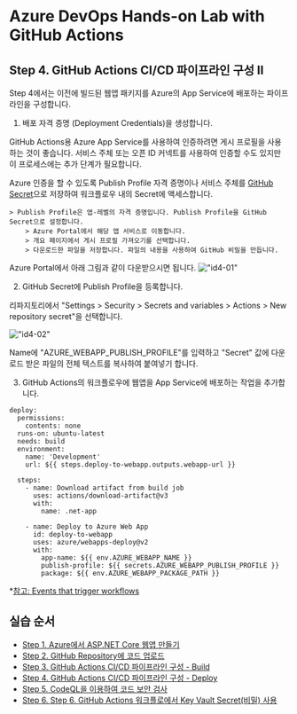 # Azure DevOps Hands-on Lab with GitHub Actions

## Step 4. GitHub Actions CI/CD 파이프라인 구성 II

Step 4에서는 이전에 빌드된 웹앱 패키지를 Azure의 App Service에 배포하는 파이프라인을 구성합니다.

1. 배포 자격 증명 (Deployment Credentials)을 생성합니다.

GitHub Actions용 Azure App Service를 사용하여 인증하려면 게시 프로필을 사용하는 것이 좋습니다. 서비스 주체 또는 오픈 ID 커넥트를 사용하여 인증할 수도 있지만 이 프로세스에는 추가 단계가 필요합니다.

Azure 인증을 할 수 있도록 Publish Profile 자격 증명이나 서비스 주체를 [GitHub Secret](https://docs.github.com/en/actions/security-guides/encrypted-secrets)으로 저장하여 워크플로우 내의 Secret에 액세스합니다.

    > Publish Profile은 앱-레벨의 자격 증명입니다. Publish Profile을 GitHub Secret으로 설정합니다.
        > Azure Portal에서 해당 앱 서비스로 이동합니다.
        > 개요 페이지에서 게시 프로필 가져오기를 선택합니다.
        > 다운로드한 파일을 저장합니다. 파일의 내용을 사용하여 GitHub 비밀을 만듭니다.

Azure Portal에서 아래 그림과 같이 다운받으시면 됩니다.
    !["id4-01"](images/step4-01.png)

2. GitHub Secret에 Publish Profile을 등록합니다.

리파지토리에서 "Settings > Security > Secrets and variables > Actions > New repository secret"을 선택합니다.

!["id4-02"](images/step4-02.png)

Name에 "AZURE_WEBAPP_PUBLISH_PROFILE"를 입력하고 "Secret" 값에 다운로드 받은 파일의 전체 텍스트를 복사하여 붙여넣기 합니다.

3. GitHub Actions의 워크플로우에 웹앱을 App Service에 배포하는 작업을 추가합니다.

  ```
  deploy:
    permissions:
      contents: none
    runs-on: ubuntu-latest
    needs: build
    environment:
      name: 'Development'
      url: ${{ steps.deploy-to-webapp.outputs.webapp-url }}

    steps:
      - name: Download artifact from build job
        uses: actions/download-artifact@v3
        with:
          name: .net-app

      - name: Deploy to Azure Web App
        id: deploy-to-webapp
        uses: azure/webapps-deploy@v2
        with:
          app-name: ${{ env.AZURE_WEBAPP_NAME }}
          publish-profile: ${{ secrets.AZURE_WEBAPP_PUBLISH_PROFILE }}
          package: ${{ env.AZURE_WEBAPP_PACKAGE_PATH }}
  ```


  *[참고: Events that trigger workflows](https://docs.github.com/en/actions/using-workflows/events-that-trigger-workflows#running-your-workflow-when-a-pull-request-merges)


## 실습 순서

* [Step 1. Azure에서 ASP.NET Core 웹앱 만들기](https://github.com/jeongaelee/ProjectJourneyModule7-GitHubActions/blob/master/step1.md)
* [Step 2. GitHub Repository에 코드 업로드](https://github.com/jeongaelee/ProjectJourneyModule7-GitHubActions/blob/master/step2.md)
* [Step 3. GitHub Actions CI/CD 파이프라인 구성 - Build](https://github.com/jeongaelee/ProjectJourneyModule7-GitHubActions/blob/master/step3.md)
* [Step 4. GitHub Actions CI/CD 파이프라인 구성 - Deploy](https://github.com/jeongaelee/ProjectJourneyModule7-GitHubActions/blob/master/step4.md)
* [Step 5. CodeQL을 이용하여 코드 보안 검사](https://github.com/jeongaelee/ProjectJourneyModule7-GitHubActions/blob/master/step5.md)
* [Step 6. Step 6. GitHub Actions 워크플로에서 Key Vault Secret(비밀) 사용](https://github.com/jeongaelee/ProjectJourneyModule7-GitHubActions/blob/master/step6.md)
